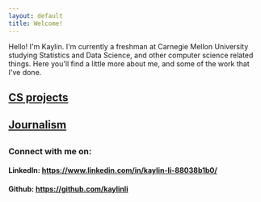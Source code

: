 ```yaml
---
layout: default
title: Welcome!
---
```

Hello! I'm Kaylin. I'm currently a freshman at Carnegie Mellon University studying Statistics and Data Science, and other computer science related things. Here you'll find a little more about me, and some of the work that I've done.

<h2><a href="https://kaylinli.github.io/projects">CS projects</a><h2>
<h2><a href="https://kaylinli.github.io/journalism">Journalism</a><h2>

<h3>Connect with me on:</h3>
<h4>LinkedIn: <a href="https://kaylinli.github.io/journalism">https://www.linkedin.com/in/kaylin-li-88038b1b0/</a></h4>
<h4>Github: <a href="https://github.com/kaylinli"> https://github.com/kaylinli</a></h4>